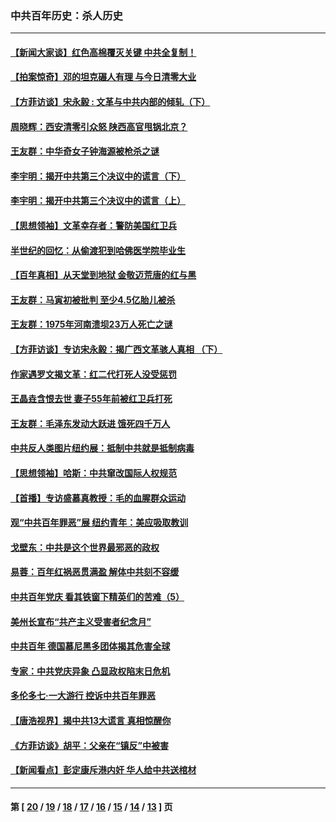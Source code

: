### 中共百年历史：杀人历史
---
#### [【新闻大家谈】红色高棉覆灭关键 中共全复制！](../../pages/nf1176106/n13850222.md?11050430) 
#### [【拍案惊奇】邓的坦克碾人有理 与今日清零大业](../../pages/nf1176106/n13729574.md?11050430) 
#### [【方菲访谈】宋永毅 : 文革与中共内部的倾轧（下）](../../pages/nf1176106/n13486836.md?11050430) 
#### [周晓辉：西安清零引众怒 陕西高官甩锅北京？](../../pages/nf1176106/n13484627.md?11050430) 
#### [王友群：中华奇女子钟海源被枪杀之谜](../../pages/nf1176106/n13430555.md?11050430) 
#### [李宇明：揭开中共第三个决议中的谎言（下）](../../pages/nf1176106/n13389389.md?11050430) 
#### [李宇明：揭开中共第三个决议中的谎言（上）](../../pages/nf1176106/n13388697.md?11050430) 
#### [【思想领袖】文革幸存者：警防美国红卫兵](../../pages/nf1176106/n13339289.md?11050430) 
#### [半世纪的回忆：从偷渡犯到哈佛医学院毕业生](../../pages/nf1176106/n13345328.md?11050430) 
#### [【百年真相】从天堂到地狱 金敬迈荒唐的红与黑](../../pages/nf1176106/n13336995.md?11050430) 
#### [王友群：马寅初被批判 至少4.5亿胎儿被杀](../../pages/nf1176106/n13260313.md?11050430) 
#### [王友群：1975年河南溃坝23万人死亡之谜](../../pages/nf1176106/n13231576.md?11050430) 
#### [【方菲访谈】专访宋永毅：揭广西文革骇人真相 （下）](../../pages/nf1176106/n13209074.md?11050430) 
#### [作家遇罗文揭文革：红二代打死人没受惩罚](../../pages/nf1176106/n13205254.md?11050430) 
#### [王晶垚含恨去世 妻子55年前被红卫兵打死](../../pages/nf1176106/n13203590.md?11050430) 
#### [王友群：毛泽东发动大跃进 饿死四千万人](../../pages/nf1176106/n13177158.md?11050430) 
#### [中共反人类图片纽约展：抵制中共就是抵制病毒](../../pages/nf1176106/n13115371.md?11050430) 
#### [【思想领袖】哈斯：中共窜改国际人权规范](../../pages/nf1176106/n13053647.md?11050430) 
#### [【首播】专访盛慕真教授：毛的血腥群众运动](../../pages/nf1176106/n13091782.md?11050430) 
#### [观“中共百年罪恶”展 纽约青年：美应吸取教训](../../pages/nf1176106/n13085246.md?11050430) 
#### [戈壁东：中共是这个世界最邪恶的政权](../../pages/nf1176106/n13085641.md?11050430) 
#### [易蓉：百年红祸恶贯满盈 解体中共刻不容缓](../../pages/nf1176106/n13084455.md?11050430) 
#### [中共百年党庆 看其铁窗下精英们的苦难（5）](../../pages/nf1176106/n13076766.md?11050430) 
#### [美州长宣布“共产主义受害者纪念月”](../../pages/nf1176106/n13074024.md?11050430) 
#### [中共百年 德国慕尼黑多团体揭其危害全球](../../pages/nf1176106/n13068873.md?11050430) 
#### [专家：中共党庆异象 凸显政权陷末日危机](../../pages/nf1176106/n13067084.md?11050430) 
#### [多伦多七·一大游行 控诉中共百年罪恶](../../pages/nf1176106/n13062043.md?11050430) 
#### [【唐浩视界】揭中共13大谎言 真相惊醒你](../../pages/nf1176106/n13065208.md?11050430) 
#### [《方菲访谈》胡平：父亲在“镇反”中被害](../../pages/nf1176106/n13064114.md?11050430) 
#### [【新闻看点】彭定康斥港内奸 华人给中共送棺材](../../pages/nf1176106/n13064230.md?11050430) 

---
#### 第 [ [20](./20.md?11050430) / [19](./19.md?11050430) / [18](./18.md?11050430) / [17](./17.md?11050430) / [16](./16.md?11050430) / [15](./15.md?11050430) / [14](./14.md?11050430) / [13](./13.md?11050430) ] 页
